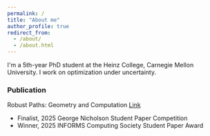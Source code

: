 ```yaml
---
permalink: /
title: "About me"
author_profile: true
redirect_from: 
  - /about/
  - /about.html
---
```


I'm a 5th-year PhD student at the Heinz College, Carnegie Mellon University. I work on optimization under uncertainty. 


### Publication

Robust Paths: Geometry and Computation [Link](https://arxiv.org/pdf/2508.20039)

- Finalist, 2025 George Nicholson Student Paper Competition
- Winner, 2025 INFORMS Computing Society Student Paper Award


